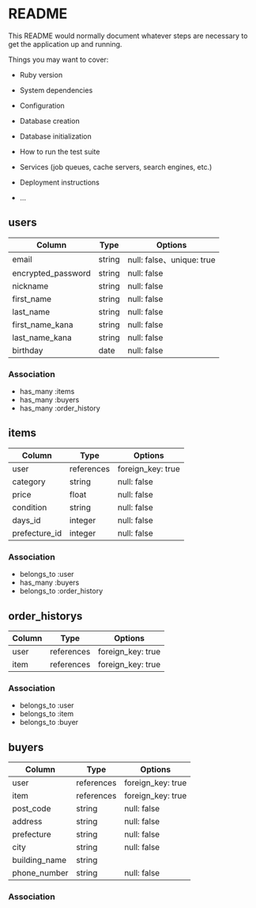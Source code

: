 # README

This README would normally document whatever steps are necessary to get the
application up and running.

Things you may want to cover:

* Ruby version

* System dependencies

* Configuration

* Database creation

* Database initialization

* How to run the test suite

* Services (job queues, cache servers, search engines, etc.)

* Deployment instructions

* ...

## users

| Column                 | Type                | Options                 |
|----------------------- |---------------------|-------------------------|
| email                  | string              |null: false、unique: true|
| encrypted_password     | string              | null: false             |
| nickname               | string              | null: false             |
| first_name             | string              | null: false             |
| last_name              | string              | null: false             |
| first_name_kana        | string              | null: false             |
| last_name_kana         | string              | null: false             |
| birthday               | date                | null: false             |

### Association

* has_many :items
* has_many :buyers
* has_many  :order_history


## items

| Column             | Type                | Options                 |
|--------------------|---------------------|-------------------------|
| user               | references          | foreign_key: true       |
| category           | string              | null: false             |
| price              | float               | null: false             |
| condition          | string              | null: false             |
| days_id            | integer             | null: false             |
| prefecture_id      | integer             | null: false             |


### Association

* belongs_to :user
* has_many   :buyers
* belongs_to :order_history


## order_historys

| Column             | Type                | Options                 |
|--------------------|---------------------|-------------------------|
| user               | references          | foreign_key: true       |
| item               | references          | foreign_key: true       |

### Association

* belongs_to :user
* belongs_to :item
* belongs_to :buyer


## buyers

| Column             | Type                | Options                 |
|--------------------|---------------------|-------------------------|
| user               | references          | foreign_key: true       |
| item               | references          | foreign_key: true       |
| post_code          | string              | null: false             |
| address            | string              | null: false             |
| prefecture         | string              | null: false             |
| city               | string              | null: false             |
| building_name      | string              |                         |
| phone_number       | string              | null: false             |


### Association

